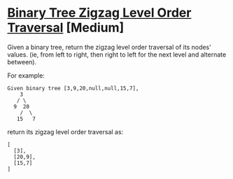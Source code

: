 # [Binary Tree Zigzag Level Order Traversal](https://leetcode.com/problems/binary-tree-zigzag-level-order-traversal/) [Medium]

Given a binary tree, return the zigzag level order traversal of its nodes' values. (ie, from left to right, then right to left for the next level and alternate between).

For example:
```
Given binary tree [3,9,20,null,null,15,7],
    3
   / \
  9  20
    /  \
   15   7
   ```
return its zigzag level order traversal as:
```
[
  [3],
  [20,9],
  [15,7]
]
```